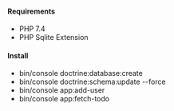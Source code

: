 #### Requirements
* PHP 7.4
* PHP Sqlite Extension

#### Install
* bin/console doctrine:database:create
* bin/console doctrine:schema:update --force
* bin/console app:add-user
* bin/console app:fetch-todo
